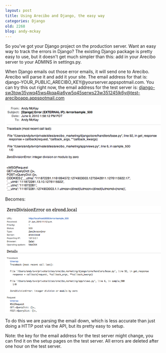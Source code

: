 ```yaml
---
layout: post
title: Using Arecibo and Django, the easy way
categories: Django
old: 2268
blog: andy-mckay
---
```

<p>So you've got your Django project on the production server. Want an easy way to track the errors in Django? The existing Django package is pretty easy to use, but it doesn't get much simpler than this: add in your Arecibo server to your ADMINS in settings.py.</p>
<p>When Django emails out those error emails, it will send one to Arecibo. Arecibo will parse it and add it your site. The email address for that is: django-YOUR_PUBLIC_ARECIBO_KEY@yourserver.appspotmail.com. You can try this out right now, the email address for the test server is: <a href="mailto:django-sw3tqw35ywq45ws4kqa4ia6yw5q45serws23w351245lk6y@test-areciboapp.appspotmail.com">django-sw3tqw35ywq45ws4kqa4ia6yw5q45serws23w351245lk6y@test-areciboapp.appspotmail.com</a></p>
<img src="/files/arecibo-email-django-one.png" />
<p>Becomes:</p>
<img src="/files/arecibo-email-django.png" />
<p>To do this we are parsing the email down, which is less accurate than just doing a HTTP post via the API, but its pretty easy to setup.</p>
<p>Note: the key for the email address for the test server might change, you can find it on the setup pages on the test server. All errors are deleted after one hour on the test server.</p>
